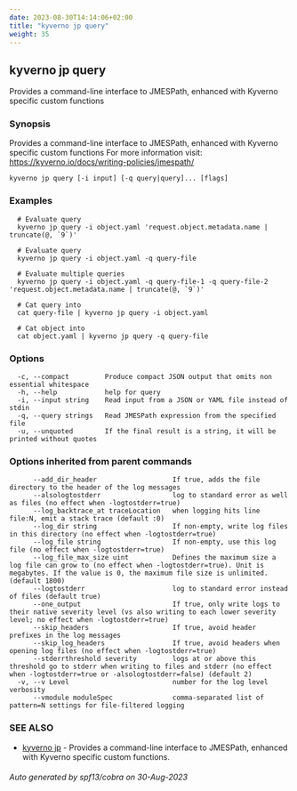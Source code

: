 ```yaml
---
date: 2023-08-30T14:14:06+02:00
title: "kyverno jp query"
weight: 35
---
```

## kyverno jp query

Provides a command-line interface to JMESPath, enhanced with Kyverno specific custom functions

### Synopsis

Provides a command-line interface to JMESPath, enhanced with Kyverno specific custom functions
For more information visit: https://kyverno.io/docs/writing-policies/jmespath/ 

```
kyverno jp query [-i input] [-q query|query]... [flags]
```

### Examples

```
  # Evaluate query             
  kyverno jp query -i object.yaml 'request.object.metadata.name | truncate(@, `9`)'

  # Evaluate query             
  kyverno jp query -i object.yaml -q query-file

  # Evaluate multiple queries  
  kyverno jp query -i object.yaml -q query-file-1 -q query-file-2 'request.object.metadata.name | truncate(@, `9`)'

  # Cat query into             
  cat query-file | kyverno jp query -i object.yaml

  # Cat object into            
  cat object.yaml | kyverno jp query -q query-file
```

### Options

```
  -c, --compact         Produce compact JSON output that omits non essential whitespace
  -h, --help            help for query
  -i, --input string    Read input from a JSON or YAML file instead of stdin
  -q, --query strings   Read JMESPath expression from the specified file
  -u, --unquoted        If the final result is a string, it will be printed without quotes
```

### Options inherited from parent commands

```
      --add_dir_header                   If true, adds the file directory to the header of the log messages
      --alsologtostderr                  log to standard error as well as files (no effect when -logtostderr=true)
      --log_backtrace_at traceLocation   when logging hits line file:N, emit a stack trace (default :0)
      --log_dir string                   If non-empty, write log files in this directory (no effect when -logtostderr=true)
      --log_file string                  If non-empty, use this log file (no effect when -logtostderr=true)
      --log_file_max_size uint           Defines the maximum size a log file can grow to (no effect when -logtostderr=true). Unit is megabytes. If the value is 0, the maximum file size is unlimited. (default 1800)
      --logtostderr                      log to standard error instead of files (default true)
      --one_output                       If true, only write logs to their native severity level (vs also writing to each lower severity level; no effect when -logtostderr=true)
      --skip_headers                     If true, avoid header prefixes in the log messages
      --skip_log_headers                 If true, avoid headers when opening log files (no effect when -logtostderr=true)
      --stderrthreshold severity         logs at or above this threshold go to stderr when writing to files and stderr (no effect when -logtostderr=true or -alsologtostderr=false) (default 2)
  -v, --v Level                          number for the log level verbosity
      --vmodule moduleSpec               comma-separated list of pattern=N settings for file-filtered logging
```

### SEE ALSO

* [kyverno jp](./kyverno_jp)	 - Provides a command-line interface to JMESPath, enhanced with Kyverno specific custom functions.

###### Auto generated by spf13/cobra on 30-Aug-2023
